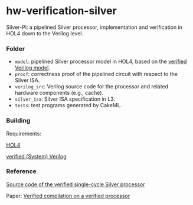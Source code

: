 # hw-verification-silver
Silver-Pi: a pipelined Silver processor, implementation and verification in HOL4 down to the Verilog level.

### Folder
- `model`: pipelined Silver processor model in HOL4, based on the [verified Verilog model](https://github.com/CakeML/hardware/tree/v3).
- `proof`: correctness proof of the pipelined circuit with respect to the Silver ISA.
- `verilog_src`: Verilog source code for the processor and related hardware components (e.g., cache).
- `silver_isa`: Silver ISA specification in L3.
- `tests`: test programs generated by CakeML.

### Building
Requirements:

[HOL4](https://github.com/HOL-Theorem-Prover/HOL)

[verified (System) Verilog](https://github.com/CakeML/hardware/tree/v3)

### Reference
[Source code of the verified single-cycle Silver processor](https://github.com/CakeML/hardware/tree/dc281059bd3a19e478fb211aadda1c2ac7891fa9)

Paper: [Verified compilation on a verified processor](https://doi.org/10.1145/3314221.3314622)
